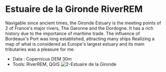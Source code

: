 # Estuaire de la Gironde RiverREM
  Navigable since ancient times, the Gironde Estuary is the meeting points of 2 of France's major rivers, The Garonne and the Dordogne. It has a rich history due to the importance of maritime trade. The influence of Bordeaux's Port was long established, attracting many ships
  Realizing a map of what is considered as Europe's largest estuary and its main tributaries was a pleasure for me.
  
- Data : Copernicus DEM 30m
- Tools: RiverREM, QGIS
![2-Estuaire de la Gironde](https://github.com/user-attachments/assets/b83e4c68-c57e-4ca9-8cdc-cdfc3d6bbf2a)

